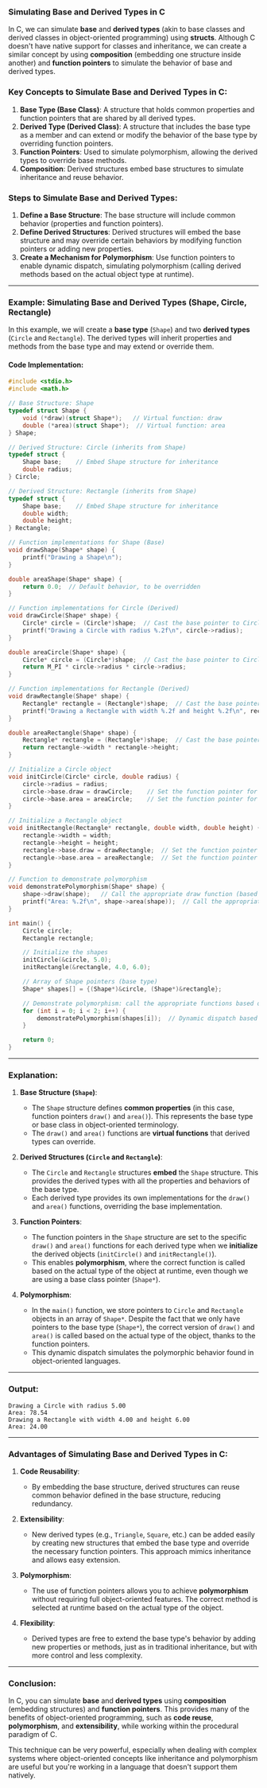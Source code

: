 ### **Simulating Base and Derived Types in C**

In C, we can simulate **base** and **derived types** (akin to base classes and derived classes in object-oriented programming) using **structs**. Although C doesn't have native support for classes and inheritance, we can create a similar concept by using **composition** (embedding one structure inside another) and **function pointers** to simulate the behavior of base and derived types.

### **Key Concepts to Simulate Base and Derived Types in C:**
1. **Base Type (Base Class)**: A structure that holds common properties and function pointers that are shared by all derived types.
2. **Derived Type (Derived Class)**: A structure that includes the base type as a member and can extend or modify the behavior of the base type by overriding function pointers.
3. **Function Pointers**: Used to simulate polymorphism, allowing the derived types to override base methods.
4. **Composition**: Derived structures embed base structures to simulate inheritance and reuse behavior.

### **Steps to Simulate Base and Derived Types:**
1. **Define a Base Structure**: The base structure will include common behavior (properties and function pointers).
2. **Define Derived Structures**: Derived structures will embed the base structure and may override certain behaviors by modifying function pointers or adding new properties.
3. **Create a Mechanism for Polymorphism**: Use function pointers to enable dynamic dispatch, simulating polymorphism (calling derived methods based on the actual object type at runtime).

---

### **Example: Simulating Base and Derived Types (Shape, Circle, Rectangle)**

In this example, we will create a **base type** (`Shape`) and two **derived types** (`Circle` and `Rectangle`). The derived types will inherit properties and methods from the base type and may extend or override them.

#### **Code Implementation:**

```c
#include <stdio.h>
#include <math.h>

// Base Structure: Shape
typedef struct Shape {
    void (*draw)(struct Shape*);   // Virtual function: draw
    double (*area)(struct Shape*);  // Virtual function: area
} Shape;

// Derived Structure: Circle (inherits from Shape)
typedef struct {
    Shape base;    // Embed Shape structure for inheritance
    double radius;
} Circle;

// Derived Structure: Rectangle (inherits from Shape)
typedef struct {
    Shape base;    // Embed Shape structure for inheritance
    double width;
    double height;
} Rectangle;

// Function implementations for Shape (Base)
void drawShape(Shape* shape) {
    printf("Drawing a Shape\n");
}

double areaShape(Shape* shape) {
    return 0.0;  // Default behavior, to be overridden
}

// Function implementations for Circle (Derived)
void drawCircle(Shape* shape) {
    Circle* circle = (Circle*)shape;  // Cast the base pointer to Circle pointer
    printf("Drawing a Circle with radius %.2f\n", circle->radius);
}

double areaCircle(Shape* shape) {
    Circle* circle = (Circle*)shape;  // Cast the base pointer to Circle pointer
    return M_PI * circle->radius * circle->radius;
}

// Function implementations for Rectangle (Derived)
void drawRectangle(Shape* shape) {
    Rectangle* rectangle = (Rectangle*)shape;  // Cast the base pointer to Rectangle pointer
    printf("Drawing a Rectangle with width %.2f and height %.2f\n", rectangle->width, rectangle->height);
}

double areaRectangle(Shape* shape) {
    Rectangle* rectangle = (Rectangle*)shape;  // Cast the base pointer to Rectangle pointer
    return rectangle->width * rectangle->height;
}

// Initialize a Circle object
void initCircle(Circle* circle, double radius) {
    circle->radius = radius;
    circle->base.draw = drawCircle;    // Set the function pointer for draw
    circle->base.area = areaCircle;    // Set the function pointer for area
}

// Initialize a Rectangle object
void initRectangle(Rectangle* rectangle, double width, double height) {
    rectangle->width = width;
    rectangle->height = height;
    rectangle->base.draw = drawRectangle;  // Set the function pointer for draw
    rectangle->base.area = areaRectangle;  // Set the function pointer for area
}

// Function to demonstrate polymorphism
void demonstratePolymorphism(Shape* shape) {
    shape->draw(shape);   // Call the appropriate draw function (based on actual type)
    printf("Area: %.2f\n", shape->area(shape));  // Call the appropriate area function
}

int main() {
    Circle circle;
    Rectangle rectangle;

    // Initialize the shapes
    initCircle(&circle, 5.0);
    initRectangle(&rectangle, 4.0, 6.0);

    // Array of Shape pointers (base type)
    Shape* shapes[] = {(Shape*)&circle, (Shape*)&rectangle};

    // Demonstrate polymorphism: call the appropriate functions based on the actual object type
    for (int i = 0; i < 2; i++) {
        demonstratePolymorphism(shapes[i]);  // Dynamic dispatch based on actual type
    }

    return 0;
}
```

---

### **Explanation:**

1. **Base Structure (`Shape`)**:
   - The `Shape` structure defines **common properties** (in this case, function pointers `draw()` and `area()`). This represents the base type or base class in object-oriented terminology.
   - The `draw()` and `area()` functions are **virtual functions** that derived types can override.

2. **Derived Structures (`Circle` and `Rectangle`)**:
   - The `Circle` and `Rectangle` structures **embed** the `Shape` structure. This provides the derived types with all the properties and behaviors of the base type.
   - Each derived type provides its own implementations for the `draw()` and `area()` functions, overriding the base implementation.

3. **Function Pointers**:
   - The function pointers in the `Shape` structure are set to the specific `draw()` and `area()` functions for each derived type when we **initialize** the derived objects (`initCircle()` and `initRectangle()`).
   - This enables **polymorphism**, where the correct function is called based on the actual type of the object at runtime, even though we are using a base class pointer (`Shape*`).

4. **Polymorphism**:
   - In the `main()` function, we store pointers to `Circle` and `Rectangle` objects in an array of `Shape*`. Despite the fact that we only have pointers to the base type (`Shape*`), the correct version of `draw()` and `area()` is called based on the actual type of the object, thanks to the function pointers.
   - This dynamic dispatch simulates the polymorphic behavior found in object-oriented languages.

---

### **Output:**

```
Drawing a Circle with radius 5.00
Area: 78.54
Drawing a Rectangle with width 4.00 and height 6.00
Area: 24.00
```

---

### **Advantages of Simulating Base and Derived Types in C:**

1. **Code Reusability**:
   - By embedding the base structure, derived structures can reuse common behavior defined in the base structure, reducing redundancy.

2. **Extensibility**:
   - New derived types (e.g., `Triangle`, `Square`, etc.) can be added easily by creating new structures that embed the base type and override the necessary function pointers. This approach mimics inheritance and allows easy extension.

3. **Polymorphism**:
   - The use of function pointers allows you to achieve **polymorphism** without requiring full object-oriented features. The correct method is selected at runtime based on the actual type of the object.

4. **Flexibility**:
   - Derived types are free to extend the base type's behavior by adding new properties or methods, just as in traditional inheritance, but with more control and less complexity.

---

### **Conclusion:**

In C, you can simulate **base** and **derived types** using **composition** (embedding structures) and **function pointers**. This provides many of the benefits of object-oriented programming, such as **code reuse**, **polymorphism**, and **extensibility**, while working within the procedural paradigm of C.

This technique can be very powerful, especially when dealing with complex systems where object-oriented concepts like inheritance and polymorphism are useful but you're working in a language that doesn't support them natively.

